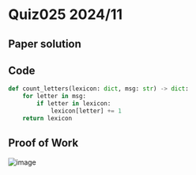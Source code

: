 # Quiz025 2024/11

## Paper solution

## Code
```.py
def count_letters(lexicon: dict, msg: str) -> dict:
    for letter in msg:
        if letter in lexicon:
            lexicon[letter] += 1
    return lexicon
```

## Proof of Work
![image](https://github.com/user-attachments/assets/6bf60ea8-9d4e-4be7-9904-27df5483c86f)

